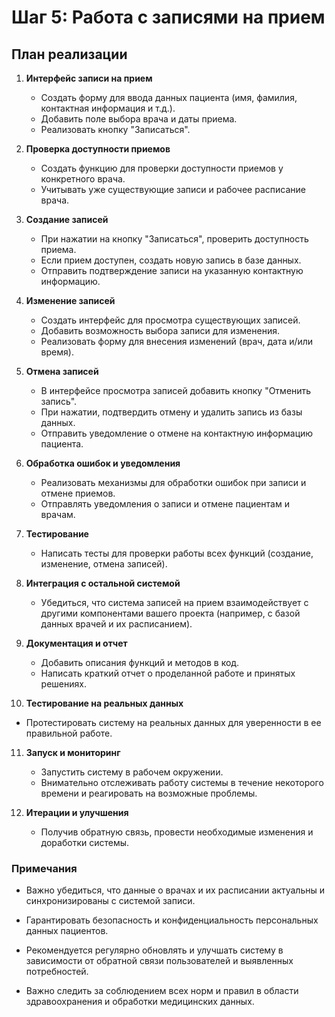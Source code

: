 Шаг 5: Работа с записями на прием
==============================

## План реализации

1. **Интерфейс записи на прием**
    - Создать форму для ввода данных пациента (имя, фамилия, контактная информация и т.д.).
    - Добавить поле выбора врача и даты приема.
    - Реализовать кнопку "Записаться".

2. **Проверка доступности приемов**
    - Создать функцию для проверки доступности приемов у конкретного врача.
    - Учитывать уже существующие записи и рабочее расписание врача.

3. **Создание записей**
    - При нажатии на кнопку "Записаться", проверить доступность приема.
    - Если прием доступен, создать новую запись в базе данных.
    - Отправить подтверждение записи на указанную контактную информацию.

4. **Изменение записей**
    - Создать интерфейс для просмотра существующих записей.
    - Добавить возможность выбора записи для изменения.
    - Реализовать форму для внесения изменений (врач, дата и/или время).

5. **Отмена записей**
    - В интерфейсе просмотра записей добавить кнопку "Отменить запись".
    - При нажатии, подтвердить отмену и удалить запись из базы данных.
    - Отправить уведомление о отмене на контактную информацию пациента.

6. **Обработка ошибок и уведомления**
    - Реализовать механизмы для обработки ошибок при записи и отмене приемов.
    - Отправлять уведомления о записи и отмене пациентам и врачам.

7. **Тестирование**
    - Написать тесты для проверки работы всех функций (создание, изменение, отмена записей).

8. **Интеграция с остальной системой**
    - Убедиться, что система записей на прием взаимодействует с другими компонентами вашего проекта (например, с базой данных врачей и их расписанием).

9. **Документация и отчет**
    - Добавить описания функций и методов в код.
    - Написать краткий отчет о проделанной работе и принятых решениях.

10. **Тестирование на реальных данных**
- Протестировать систему на реальных данных для уверенности в ее правильной работе.

11. **Запуск и мониторинг**
    - Запустить систему в рабочем окружении.
    - Внимательно отслеживать работу системы в течение некоторого времени и реагировать на возможные проблемы.

12. **Итерации и улучшения**
    - Получив обратную связь, провести необходимые изменения и доработки системы.

### Примечания

- Важно убедиться, что данные о врачах и их расписании актуальны и синхронизированы с системой записи.

- Гарантировать безопасность и конфиденциальность персональных данных пациентов.

- Рекомендуется регулярно обновлять и улучшать систему в зависимости от обратной связи пользователей и выявленных потребностей.

- Важно следить за соблюдением всех норм и правил в области здравоохранения и обработки медицинских данных.